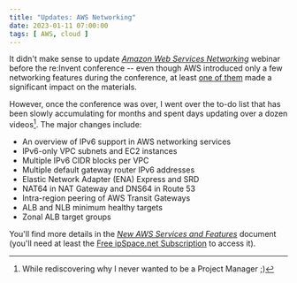 ```yaml
---
title: "Updates: AWS Networking"
date: 2023-01-11 07:00:00
tags: [ AWS, cloud ]
---
```

It didn't make sense to update *[Amazon Web Services Networking](https://www.ipspace.net/Amazon_Web_Services_Networking)* webinar before the re:Invent conference -- even though AWS introduced only a few networking features during the conference, at least [one of them](/2022/12/quick-look-aws-srd.html) made a significant impact on the materials.

However, once the conference was over, I went over the to-do list that has been slowly accumulating for months and spent days updating over a dozen videos[^PM]. The major changes include:
<!--more-->
[^PM]: While rediscovering why I never wanted to be a Project Manager ;)

* An overview of IPv6 support in AWS networking services
* IPv6-only VPC subnets and EC2 instances
* Multiple IPv6 CIDR blocks per VPC
* Multiple default gateway router IPv6 addresses
* Elastic Network Adapter (ENA) Express and SRD
* NAT64 in NAT Gateway and DNS64 in Route 53
* Intra-region peering of AWS Transit Gateways
* ALB and NLB minimum healthy targets
* Zonal ALB target groups

You'll find more details in the _[New AWS Services and Features](https://my.ipspace.net/bin/get/AWSNET/AWS-Update.md?doccode=AWSNET)_ document (you'll need at least the [Free ipSpace.net Subscription](https://www.ipspace.net/Subscription/Free) to access it).